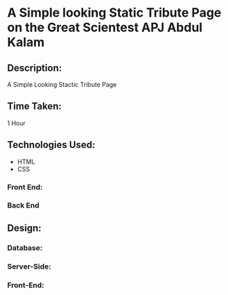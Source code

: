 # A Simple looking Static Tribute Page on the Great Scientest APJ Abdul Kalam


## Description:

A Simple Looking Stactic Tribute Page

## Time Taken:

1 Hour

## Technologies Used:

- HTML
- CSS

### Front End:



### Back End




## Design:

### Database:




### Server-Side:



### Front-End:







